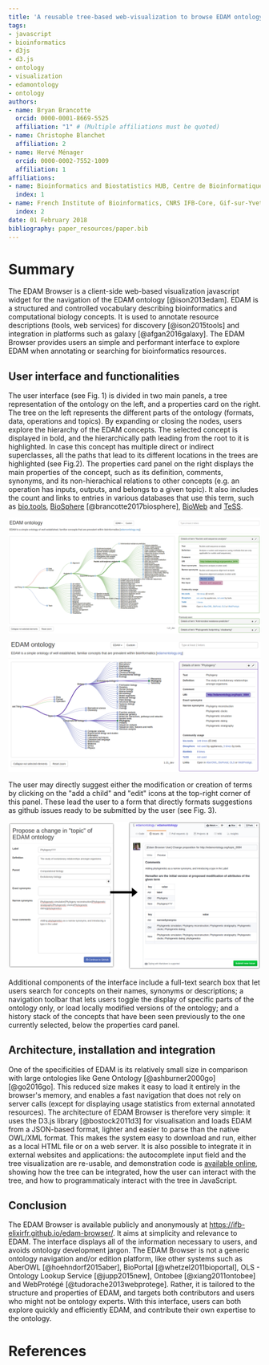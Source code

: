 ```yaml
---
title: 'A reusable tree-based web-visualization to browse EDAM ontology, and contribute to it.'
tags:
- javascript
- bioinformatics
- d3js
- d3.js
- ontology
- visualization
- edamontology
- ontology
authors:
- name: Bryan Brancotte
  orcid: 0000-0001-8669-5525
  affiliation: "1" # (Multiple affiliations must be quoted)
- name: Christophe Blanchet
  affiliation: 2
- name: Hervé Ménager
  orcid: 0000-0002-7552-1009
  affiliation: 1
affiliations:
- name: Bioinformatics and Biostatistics HUB, Centre de Bioinformatique, Biostatistique et Biologie Intégrative (C3BI, USR 3756 Institut Pasteur CNRS), Paris, France
  index: 1
- name: French Institute of Bioinformatics, CNRS IFB-Core, Gif-sur-Yvette, France
  index: 2
date: 01 February 2018
bibliography: paper_resources/paper.bib
---
```


# Summary

The EDAM Browser is a client-side web-based visualization javascript widget for the navigation of the EDAM ontology [@ison2013edam]. EDAM is a structured and controlled vocabulary describing bioinformatics and computational biology concepts. It is used to annotate resource descriptions (tools, web services) for discovery [@ison2015tools] and integration in platforms such as galaxy [@afgan2016galaxy]. The EDAM Browser provides users an simple and performant interface to explore EDAM when annotating or searching for bioinformatics resources.

## User interface and functionalities

The user interface (see Fig. 1) is divided in two main panels, a tree representation of the ontology on the left, and a properties card on the right. The tree on the left represents the different parts of the ontology (formats, data, operations and topics). By expanding or closing the nodes, users explore the hierarchy of the EDAM concepts. The selected concept is displayed in bold, and the hierarchically path leading from the root to it is highlighted. In case this concept has multiple direct or indirect superclasses, all the paths that lead to its different locations in the trees are highlighted (see Fig.2). The properties card panel on the right displays the main properties of the concept, such as its definition, comments, synonyms, and its non-hierachical relations to other concepts (e.g. an operation has inputs, outputs, and belongs to a given topic). It also includes the count and links to entries in various databases that use this term,  such as [bio.tools](https://bio.tools), [BioSphere](https://biosphere.france-bioinformatique.fr/catalogue/) [@brancotte2017biosphere], [BioWeb](http://bioweb.pasteur.fr) and [TeSS](https://tess.elixir-europe.org). 
 
![EDAM Browser main interface](paper_resources/edam_browser_interface.png)

![The term Phylogeny has two parents](paper_resources/topics_tree_phylogeny_with_details.png)

The user may directly suggest either the modification or creation of terms by clicking on the "add a child" and "edit" icons at the top-right corner of this panel. These lead the user to a form that directly formats suggestions as github issues ready to be submitted by the user (see Fig. 3).

![The edition form and the issue created](paper_resources/edition_form_to_github_issue.png)

Additional components of the interface include a full-text search box that let users search for concepts on their names, synonyms or descriptions; a navigation toolbar that lets users toggle the display of specific parts of the ontology only, or load locally modified versions of the ontology; and a history stack of the concepts that have been seen previously to the one currently selected, below the properties card panel.

## Architecture, installation and integration

One of the specificities of EDAM is its relatively small size in comparison with large ontologies like Gene Ontology [@ashburner2000go][@go2016go]. This reduced size makes it easy to load it entirely in the browser's memory, and enables a fast navigation that does not rely on server calls (except for displaying usage statistics from external annotated resources). The architecture of EDAM Browser is therefore very simple: it uses the D3.js library [@bostock2011d3] for visualisation and loads EDAM from a JSON-based format, lighter and easier to parse than the native OWL/XML format. This makes the system easy to download and run, either as a local HTML file or on a web server. It is also possible to integrate it in external websites and applications: the autocomplete input field and the tree visualization are re-usable, and demonstration code is [available online](https://ifb-elixirfr.github.io/edam-browser/demo.html), showing how the tree can be integrated, how the user can interact with the tree, and how to programmaticaly interact with the tree in JavaScript.

## Conclusion

The EDAM Browser is available publicly and anonymously at https://ifb-elixirfr.github.io/edam-browser/. It aims at simplicity and relevance to EDAM. The interface displays all of the information necessary to users, and avoids ontology development jargon. The EDAM Browser is not a generic ontology navigation and/or edition platform, like other systems such as AberOWL [@hoehndorf2015aber], BioPortal [@whetzel2011bioportal], OLS - Ontology Lookup Service [@jupp2015new], Ontobee [@xiang2011ontobee] and WebProt&eacute;g&eacute; [@tudorache2013webprotege]. Rather, it is tailored to the structure and properties of EDAM, and targets both contributors and users who might not be ontology experts. With this interface, users can both explore quickly and efficiently EDAM, and contribute their own expertise to the ontology. 

# References
